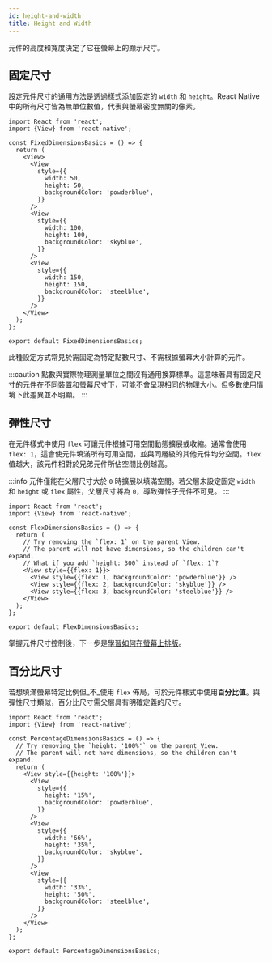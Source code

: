```yaml
---
id: height-and-width
title: Height and Width
---
```


元件的高度和寬度決定了它在螢幕上的顯示尺寸。

## 固定尺寸

設定元件尺寸的通用方法是透過樣式添加固定的 `width` 和 `height`。React Native 中的所有尺寸皆為無單位數值，代表與螢幕密度無關的像素。

```SnackPlayer name=Height%20and%20Width
import React from 'react';
import {View} from 'react-native';

const FixedDimensionsBasics = () => {
  return (
    <View>
      <View
        style={{
          width: 50,
          height: 50,
          backgroundColor: 'powderblue',
        }}
      />
      <View
        style={{
          width: 100,
          height: 100,
          backgroundColor: 'skyblue',
        }}
      />
      <View
        style={{
          width: 150,
          height: 150,
          backgroundColor: 'steelblue',
        }}
      />
    </View>
  );
};

export default FixedDimensionsBasics;
```

此種設定方式常見於需固定為特定點數尺寸、不需根據螢幕大小計算的元件。

:::caution
點數與實際物理測量單位之間沒有通用換算標準。這意味著具有固定尺寸的元件在不同裝置和螢幕尺寸下，可能不會呈現相同的物理大小。但多數使用情境下此差異並不明顯。
:::

## 彈性尺寸

在元件樣式中使用 `flex` 可讓元件根據可用空間動態擴展或收縮。通常會使用 `flex: 1`，這會使元件填滿所有可用空間，並與同層級的其他元件均分空間。`flex` 值越大，該元件相對於兄弟元件所佔空間比例越高。

:::info
元件僅能在父層尺寸大於 `0` 時擴展以填滿空間。若父層未設定固定 `width` 和 `height` 或 `flex` 屬性，父層尺寸將為 `0`，導致彈性子元件不可見。
:::

```SnackPlayer name=Flex%20Dimensions
import React from 'react';
import {View} from 'react-native';

const FlexDimensionsBasics = () => {
  return (
    // Try removing the `flex: 1` on the parent View.
    // The parent will not have dimensions, so the children can't expand.
    // What if you add `height: 300` instead of `flex: 1`?
    <View style={{flex: 1}}>
      <View style={{flex: 1, backgroundColor: 'powderblue'}} />
      <View style={{flex: 2, backgroundColor: 'skyblue'}} />
      <View style={{flex: 3, backgroundColor: 'steelblue'}} />
    </View>
  );
};

export default FlexDimensionsBasics;
```

掌握元件尺寸控制後，下一步是[學習如何在螢幕上排版](flexbox.md)。

## 百分比尺寸

若想填滿螢幕特定比例但_不_使用 `flex` 佈局，可於元件樣式中使用**百分比值**。與彈性尺寸類似，百分比尺寸需父層具有明確定義的尺寸。

```SnackPlayer name=Percentage%20Dimensions
import React from 'react';
import {View} from 'react-native';

const PercentageDimensionsBasics = () => {
  // Try removing the `height: '100%'` on the parent View.
  // The parent will not have dimensions, so the children can't expand.
  return (
    <View style={{height: '100%'}}>
      <View
        style={{
          height: '15%',
          backgroundColor: 'powderblue',
        }}
      />
      <View
        style={{
          width: '66%',
          height: '35%',
          backgroundColor: 'skyblue',
        }}
      />
      <View
        style={{
          width: '33%',
          height: '50%',
          backgroundColor: 'steelblue',
        }}
      />
    </View>
  );
};

export default PercentageDimensionsBasics;
```